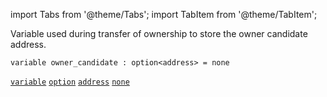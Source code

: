 import Tabs from '@theme/Tabs';
import TabItem from '@theme/TabItem';

Variable used during transfer of ownership to store the owner candidate address.


<Tabs defaultValue="code">

<TabItem value="code" label="Code">

```archetype
variable owner_candidate : option<address> = none
```

[`variable`](/docs/reference/declarations/storage#variable) [`option`](/docs/reference/types#option<T>) [`address`](/docs/reference/types#address) [`none`](/docs/reference/expressions/builtins#none<T>)

</TabItem>

</Tabs>
